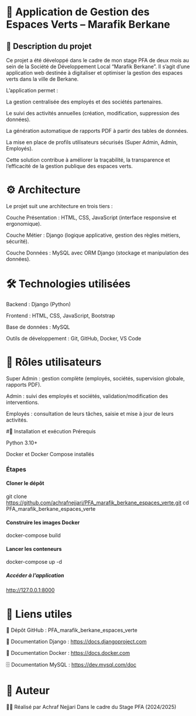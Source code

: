 # 🌿 Application de Gestion des Espaces Verts – Marafik Berkane
## 📌 Description du projet

Ce projet a été développé dans le cadre de mon stage PFA de deux mois au sein de la Société de Développement Local “Marafik Berkane”.
Il s’agit d’une application web destinée à digitaliser et optimiser la gestion des espaces verts dans la ville de Berkane.

L’application permet :

La gestion centralisée des employés et des sociétés partenaires.

Le suivi des activités annuelles (création, modification, suppression des données).

La génération automatique de rapports PDF à partir des tables de données.

La mise en place de profils utilisateurs sécurisés (Super Admin, Admin, Employés).

Cette solution contribue à améliorer la traçabilité, la transparence et l’efficacité de la gestion publique des espaces verts.

# ⚙️ Architecture

Le projet suit une architecture en trois tiers :

Couche Présentation : HTML, CSS, JavaScript (interface responsive et ergonomique).

Couche Métier : Django (logique applicative, gestion des règles métiers, sécurité).

Couche Données : MySQL avec ORM Django (stockage et manipulation des données).

# 🛠️ Technologies utilisées

Backend : Django (Python)

Frontend : HTML, CSS, JavaScript, Bootstrap

Base de données : MySQL

Outils de développement : Git, GitHub, Docker, VS Code

# 👥 Rôles utilisateurs

Super Admin : gestion complète (employés, sociétés, supervision globale, rapports PDF).

Admin : suivi des employés et sociétés, validation/modification des interventions.

Employés : consultation de leurs tâches, saisie et mise à jour de leurs activités.


#🚀 Installation et exécution
Prérequis

Python 3.10+

Docker et Docker Compose installés

### Étapes

#### Cloner le dépôt

git clone https://github.com/achrafnejjari/PFA_marafik_berkane_espaces_verte.git
cd PFA_marafik_berkane_espaces_verte


#### Construire les images Docker

docker-compose build


#### Lancer les conteneurs

docker-compose up -d


##### Accéder à l’application

http://127.0.0.1:8000

# 📂 Liens utiles

🔗 Dépôt GitHub : PFA_marafik_berkane_espaces_verte

📘 Documentation Django : https://docs.djangoproject.com

🐳 Documentation Docker : https://docs.docker.com

🗄️ Documentation MySQL : https://dev.mysql.com/doc

# 📝 Auteur

👨‍💻 Réalisé par Achraf Nejjari
Dans le cadre du Stage PFA (2024/2025)
